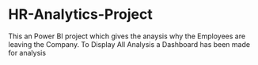# HR-Analytics-Project

This an Power BI project which gives the anaysis why the Employees are leaving the Company.
To Display All Analysis a Dashboard has been made for analysis
